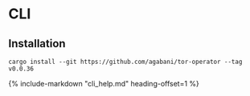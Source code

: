 # CLI

## Installation

```
cargo install --git https://github.com/agabani/tor-operator --tag v0.0.36
```

{%
   include-markdown "cli_help.md"
   heading-offset=1
%}
